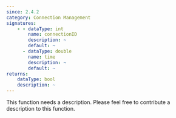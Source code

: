 ```yaml
---
since: 2.4.2
category: Connection Management
signatures:
    - - dataType: int
        name: connectionID
        description: ~
        default: ~
      - dataType: double
        name: time
        description: ~
        default: ~
returns:
    dataType: bool
    description: ~
---
```


This function needs a description. Please feel free to contribute a description to this function.
